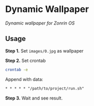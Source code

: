 # Dynamic Wallpaper

_Dynamic wallpaper for Zonrin OS_

## Usage

**Step 1.** Set `images/0.jpg` as wallpaper

**Step 2.** Set crontab

```bash
crontab -e
```

Append with data:

```txt
* * * * * "/path/to/project/run.sh"
```

**Step 3.** Wait and see result.